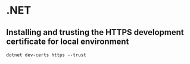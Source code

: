 # .NET

## Installing and trusting the HTTPS development certificate for local environment

```text
dotnet dev-certs https --trust
```
